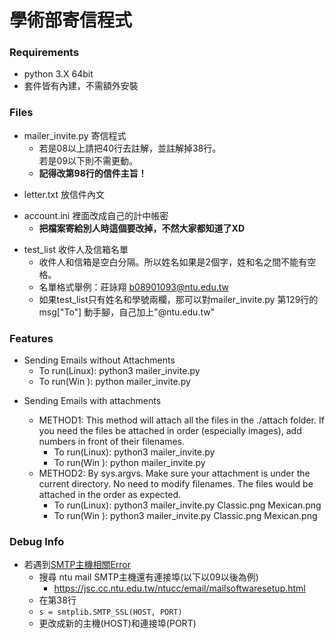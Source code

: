 # 學術部寄信程式

### Requirements
- python 3.X 64bit 
- 套件皆有內建，不需額外安裝

### Files
* mailer_invite.py 寄信程式<br>
  * 若是08以上請把40行去註解，並註解掉38行。<br>
    若是09以下則不需更動。
  * **記得改第98行的信件主旨！**

- letter.txt 放信件內文

* account.ini 裡面改成自己的計中帳密<br>
	* **把檔案寄給別人時這個要改掉，不然大家都知道了XD**

- test_list 收件人及信箱名單<br>
  - 收件人和信箱是空白分隔。所以姓名如果是2個字，姓和名之間不能有空格。
  - 名單格式舉例：莊詠翔 b08901093@ntu.edu.tw
  - 如果test_list只有姓名和學號兩欄，那可以對mailer_invite.py 第129行的 msg["To"] 動手腳，自己加上"@ntu.edu.tw"

### Features
* Sending Emails without Attachments
	* To run(Linux): python3 mailer_invite.py
	* To run(Win  ): python mailer_invite.py
	
- Sending Emails with attachments
	- METHOD1: 
		This method will attach all the files in the ./attach folder.
		If you need the files be attached in order (especially images), add numbers in front of their filenames.
		- To run(Linux): python3 mailer_invite.py
		- To run(Win  ): python mailer_invite.py
	
	* METHOD2:
		By sys.argvs. Make sure your attachment is under the current directory.
		No need to modify filenames. The files would be attached in the order as expected.
		* To run(Linux): python3 mailer_invite.py Classic.png Mexican.png
		* To run(Win  ): python3 mailer_invite.py Classic.png Mexican.png
	

### Debug Info
- 若遇到[SMTP主機相關Error](https://docs.python.org/zh-tw/3/library/smtplib.html)
	- 搜尋 ntu mail SMTP主機還有連接埠(以下以09以後為例)
		- https://jsc.cc.ntu.edu.tw/ntucc/email/mailsoftwaresetup.html
	- 在第38行
	- `s = smtplib.SMTP_SSL(HOST, PORT)`
	- 更改成新的主機(HOST)和連接埠(PORT)
